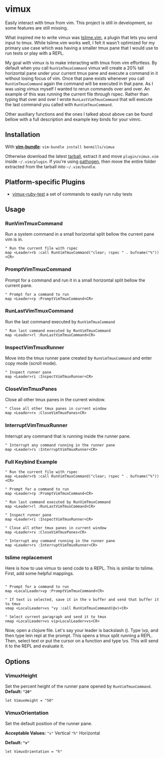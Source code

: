 # vimux

Easily interact with tmux from vim. This project is still in development, so some features are still missing.

What inspired me to write vimux was [tslime.vim](https://github.com/kikijump/tslime.vim), a plugin that lets you send input to tmux. While tslime.vim works well, I felt it wasn't optimized for my primary use case which was having a smaller tmux pane that I would use to run tests or play with a REPL. 

My goal with vimux is to make interacting with tmux from vim effortless. By default when you call `RunVimTmuxCommand` vimux will create a 20% tall horizontal pane under your current tmux pane and execute a command in it without losing focus of vim. Once that pane exists whenever you call `RunVimTmuxCommand` again the command will be executed in that pane. As I was using vimux myself I wanted to rerun commands over and over. An example of this was running the current file through rspec. Rather than typing that over and over I wrote `RunLastVimTmuxCommand` that will execute the last command you called with `RunVimTmuxCommand`. 

Other auxiliary functions and the ones I talked about above can be found bellow with a full description and example key binds for your vimrc.

## Installation

With **[vim-bundle](https://github.com/benmills/vim-bundle)**: `vim-bundle install benmills/vimux`

Otherwise download the latest [tarball](https://github.com/benmills/vimux/tarball/master), extract it and move `plugin/vimux.vim` inside `~/.vim/plugin`. If you're using [pathogen](https://github.com/tpope/vim-pathogen), then move the entire folder extracted from the tarball into `~/.vim/bundle`.

## Platform-specific Plugins

* [vimux-ruby-test](https://github.com/pgr0ss/vimux-ruby-test) a set of commands to easily run ruby tests

## Usage

### RunVimTmuxCommand
Run a system command in a small horizontal split bellow the current pane vim is in.

```viml
" Run the current file with rspec
map <Leader>rb :call RunVimTmuxCommand("clear; rspec " . bufname("%"))<CR>
```

### PromptVimTmuxCommand
Prompt for a command and run it in a small horizontal split bellow the current pane.

```viml
" Prompt for a command to run
map <Leader>rp :PromptVimTmuxCommand<CR>
```

### RunLastVimTmuxCommand
Run the last command executed by `RunVimTmuxCommand`

```viml
" Run last command executed by RunVimTmuxCommand
map <Leader>rl :RunLastVimTmuxCommand<CR>
```

### InspectVimTmuxRunner
Move into the tmux runner pane created by `RunVimTmuxCommand` and enter copy mode (scroll mode).

```viml
" Inspect runner pane
map <Leader>ri :InspectVimTmuxRunner<CR>
```

### CloseVimTmuxPanes
Close all other tmux panes in the current window.

```viml
" Close all other tmux panes in current window
map <Leader>rx :CloseVimTmuxPanes<CR>
```

### InterruptVimTmuxRunner
Interrupt any command that is running inside the runner pane.

```viml
" Interrupt any command running in the runner pane
map <Leader>rs :InterruptVimTmuxRunner<CR>
```

### Full Keybind Example

```viml
" Run the current file with rspec
map <Leader>rb :call RunVimTmuxCommand("clear; rspec " . bufname("%"))<CR>

" Prompt for a command to run
map <Leader>rp :PromptVimTmuxCommand<CR>

" Run last command executed by RunVimTmuxCommand
map <Leader>rl :RunLastVimTmuxCommand<CR>

" Inspect runner pane
map <Leader>ri :InspectVimTmuxRunner<CR>

" Close all other tmux panes in current window
map <Leader>rx :CloseVimTmuxPanes<CR>

" Interrupt any command running in the runner pane
map <Leader>rs :InterruptVimTmuxRunner<CR>
```

### tslime replacement

Here is how to use vimux to send code to a REPL. This is similar to tslime. First, add some helpful mappings.

```viml

" Prompt for a command to run
map <LocalLeader>vp :PromptVimTmuxCommand<CR>

" If text is selected, save it in the v buffer and send that buffer it to tmux
vmap <LocalLeader>vs "vy :call RunVimTmuxCommand(@v)<CR>

" Select current paragraph and send it to tmux
nmap <LocalLeader>vs vip<LocalLeader>vs<CR>
```

Now, open a clojure file. Let's say your leader is backslash (\). Type \vp, and then type lein repl at the prompt. This opens a tmux split running a REPL. Then, select text or put the cursor on a function and type \vs. This will send it to the REPL and evaluate it.

## Options

### VimuxHeight
Set the percent height of the runner pane opened by `RunVimTmuxCommand`.
**Default: `"20"`**

```viml
let VimuxHeight = "50"
```

### VimuxOrientation
Set the default position of the runner pane.

**Acceptable Values:**
`"v"` Vertical
`"h"` Horizontal

**Default: `"v"`**

```viml
let VimuxOrientation = "h"
```
